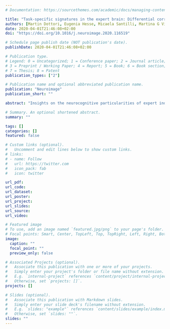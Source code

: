 ```yaml
---
# Documentation: https://sourcethemes.com/academic/docs/managing-content/

title: "Task-specific signatures in the expert brain: Differential correlates of translation and reading in professional interpreters"
authors: [Martin Dottori, Eugenia Hesse, Micaela Santilli, Martina G Vilas, Miguel Martorell Caro, Daniel Fraiman, Lucas Sedeño, Agustín Ibáñez & Adolfo M García]
date: 2020-04-01T21:46:08+02:00
doi: "https://doi.org/10.1016/j.neuroimage.2020.116519"

# Schedule page publish date (NOT publication's date).
publishDate: 2020-04-01T21:46:08+02:00

# Publication type.
# Legend: 0 = Uncategorized; 1 = Conference paper; 2 = Journal article;
# 3 = Preprint / Working Paper; 4 = Report; 5 = Book; 6 = Book section;
# 7 = Thesis; 8 = Patent
publication_types: ["2"]

# Publication name and optional abbreviated publication name.
publication: "Neuroimage"
publication_short: ""

abstract: "Insights on the neurocognitive particularities of expert individuals have benefited from language studies on professional simultaneous interpreters (PSIs). Accruing research indicates that behavioral advantages in this population are restricted to those skills that are directly taxed during professional practice (e.g., translation as opposed to reading), but little is known about the neural signatures of such selective effects. To illuminate the issue, we recruited 17 PSIs and 15 non-interpreter bilinguals and compared behavioral and electrophysiological markers of word reading and translation from and into their native and non-native languages (L1 and L2, respectively). PSIs exhibited greater delta-theta (1–8 ​Hz) power across all tasks over varying topographies, but these were accompanied by faster performance only in the case of translation conditions. Moreover, neural differences in PSIs were most marked for L2-L1 translation (the dominant interpreting direction in their market), which exhibited maximally widespread modulations that selectively correlated with behavioral outcomes. Taken together, our results suggest that interpreting experience involves distinct neural signatures across reading and translation mechanisms, but that these are systematically related with processing efficiency only in domains that face elevated demands during everyday practice (i.e., L2-L1 translation). These findings can inform models of simultaneous interpreting, in particular, and expert cognitive processing, in general."

# Summary. An optional shortened abstract.
summary: ""

tags: []
categories: []
featured: false

# Custom links (optional).
#   Uncomment and edit lines below to show custom links.
# links:
# - name: Follow
#   url: https://twitter.com
#   icon_pack: fab
#   icon: twitter

url_pdf:
url_code:
url_dataset:
url_poster:
url_project:
url_slides:
url_source:
url_video:

# Featured image
# To use, add an image named `featured.jpg/png` to your page's folder. 
# Focal points: Smart, Center, TopLeft, Top, TopRight, Left, Right, BottomLeft, Bottom, BottomRight.
image:
  caption: ""
  focal_point: ""
  preview_only: false

# Associated Projects (optional).
#   Associate this publication with one or more of your projects.
#   Simply enter your project's folder or file name without extension.
#   E.g. `internal-project` references `content/project/internal-project/index.md`.
#   Otherwise, set `projects: []`.
projects: []

# Slides (optional).
#   Associate this publication with Markdown slides.
#   Simply enter your slide deck's filename without extension.
#   E.g. `slides: "example"` references `content/slides/example/index.md`.
#   Otherwise, set `slides: ""`.
slides: ""
---
```

